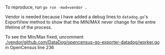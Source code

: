 To reproduce, run `go run -mod=vendor .`

Vendor is needed because I have added a debug lines to `datadog.go`'s ExportView method to show that the MIN/MAX never change for the entre lifetime of the process.

To see the Min/Max fixed, uncomment [./vendor/github.com/DataDog/opencensus-go-exporter-datadog/worker.go](worker.go) in OpenCensus line 236
